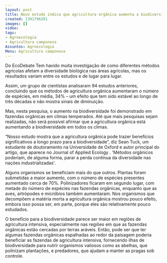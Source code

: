 ```yaml
---
layout: post
title: Novo estudo indica que agricultura orgânica aumenta a biodiversidade
created: 1391796201
images: []
video: 
tags:
- Agroecologia
- Agricultura camponesa
Assuntos: Agroecologia
Menu: Agricultura camponesa
---
```



Do EcoDebate
Tem havido muita investigação de como diferentes métodos agrícolas afetam a diversidade biológica nas áreas agrícolas, mas os resultados variam entre os estudos e de lugar para lugar.


Assim, um grupo de cientistas analisaram 94 estudos anteriores, concluindo que os métodos de agricultura orgânica aumentaram o número de espécies, em média, 34% – um efeito que tem sido estável ao longo de três décadas e não mostra sinais de diminuição.


Mas, nesta pesquisa, o aumento na biodiversidade foi demonstrado em fazendas orgânicas em climas temperados. Até que mais pesquisas sejam realizadas, não será possível afirmar que a agricultura orgânica está aumentando a biodiversidade em todos os climas.


“Nosso estudo mostra que a agricultura orgânica pode trazer benefícios significativos a longo prazo para a biodiversidade”, diz Sean Tuck, um estudante de doutoramento na Universidade de Oxford e autor principal do artigo, que aparece no Journal of Applied Ecology . 'Métodos orgânicos poderiam, de alguma forma, parar a perda contínua da diversidade nas nações industrializadas'.


Alguns organismos se beneficiam mais do que outros. Plantas foram submetidas a maior aumento, com o número de espécies presentes aumentado cerca de 70%. Polinizadores ficaram em segundo lugar, com metade do número de espécies nas fazendas orgânicas, enquanto que as aves, artrópodes e micróbios também aumentaram. Nos organismos que decompõem a matéria morta a agricultura orgânica mostrou pouco efeito, embora isso possa ser, em parte, porque eles são relativamente pouco estudados.


O benefício para a biodiversidade parece ser maior em regiões de agricultura intensiva, especialmente nas regiões em que as fazendas orgânicas estão cercadas por terras aráveis. Então, pode ser que ter algumas fazendas orgânicas espalhadas ao redor da paisagem poderia beneficiar as fazendas de agricultura intensiva, fornecendo ilhas de biodiversidade para nutrir organismos valiosos como as abelhas, que polinizam plantações, e predadores, que ajudam a manter as pragas sob controle.
 
